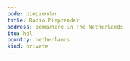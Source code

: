```yaml
---
code: piepzender
title: Radio Piepzender
address: somewhere in The Netherlands
itu: hol
country: netherlands
kind: private
---
```

